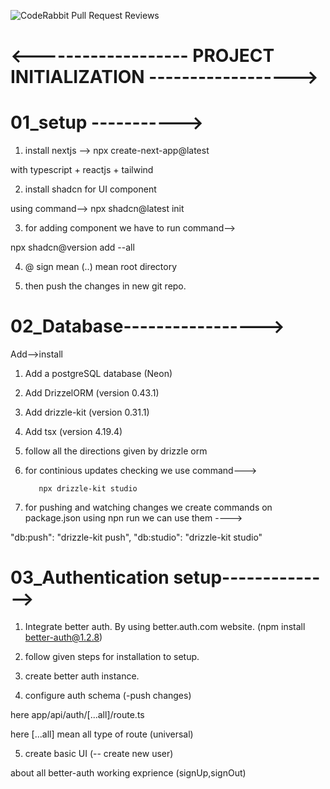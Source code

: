 ![CodeRabbit Pull Request Reviews](https://img.shields.io/coderabbit/prs/github/HIMANSHUATWAL1/saasAi_App?utm_source=oss&utm_medium=github&utm_campaign=HIMANSHUATWAL1%2FsaasAi_App&labelColor=171717&color=FF570A&link=https%3A%2F%2Fcoderabbit.ai&label=CodeRabbit+Reviews)

# <------------------- PROJECT INITIALIZATION ------------------>



#  01_setup ----------->

1. install nextjs --> npx create-next-app@latest 

with typescript + reactjs + tailwind 

2. install shadcn for UI component 

using command--> npx shadcn@latest init 

3. for adding component we have to run command-->

npx shadcn@version add --all

4. @ sign mean (..) mean root directory 

5. then push the changes  in new git repo.



# 02_Database----------------->
Add-->install 

1. Add a postgreSQL database (Neon)

2. Add DrizzelORM (version 0.43.1)

3. Add drizzle-kit (version 0.31.1) 

4. Add tsx (version 4.19.4)

5. follow all the directions given by drizzle orm 

6. for continious updates checking we use command--->

          npx drizzle-kit studio 

7. for pushing and watching changes we create commands on package.json using npn run we can use them ---->

 "db:push": "drizzle-kit push",
 "db:studio": "drizzle-kit studio"




# 03_Authentication setup-------------->

1. Integrate better auth. By using better.auth.com website.
(npm install better-auth@1.2.8)

2. follow given steps for installation to setup.

3. create better auth instance.

4. configure auth schema (-push changes)

here app/api/auth/[...all]/route.ts  

here [...all] mean all type of route (universal)

5. create basic UI   (-- create new user)

about all better-auth working exprience (signUp,signOut)





